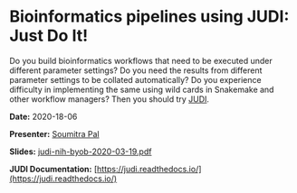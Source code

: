 Bioinformatics pipelines using JUDI: Just Do It!
================================================

Do you build bioinformatics workflows that need to be executed under different parameter settings? Do you need the results from different parameter settings to be collated automatically? Do you experience difficulty in implementing the same using wild cards in Snakemake and other workflow managers? Then you should try [JUDI](https://judi.readthedocs.io/).

**Date:** 2020-18-06

**Presenter:** [Soumitra Pal](mailto:soumitra.pal@nih.gov?subject=[GitHub]%20NIH%20BYOB)

**Slides:** [judi-nih-byob-2020-03-19.pdf](judi-nih-byob-2020-06-18.pdf)

**JUDI Documentation:** [https://judi.readthedocs.io/](https://judi.readthedocs.io/)
